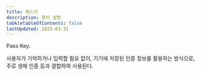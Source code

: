```yaml
---
title: 패스키
description: 용어 설명
tabkletableOfContents: false
lastUpdated: 2025-03-31
---
```


<span lang="en">Pass Key</span>.

사용자가 기억하거나 입력할 필요 없이, 기기에 저장된 인증 정보를 활용하는 방식으로, 주로 생체 인증 등과 결합하여 사용된다.